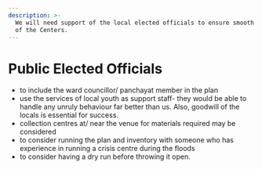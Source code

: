 ```yaml
---
description: >-
  We will need support of the local elected officials to ensure smooth running
  of the Centers.
---
```


# Public Elected Officials

* to include the ward councillor/ panchayat member in the plan
* use the services of local youth as support staff- they would be able to handle any unruly behaviour far better than us. Also, goodwill of the locals is essential for success.
* collection centres at/ near the venue for materials required may be considered
* to consider running the plan and inventory with someone who has experience in running a crisis centre during the floods
* to consider having a dry run before throwing it open.

